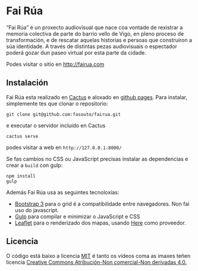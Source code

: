 # Fai Rúa

“Fai Rúa” é un proxecto audiovisual que nace coa vontade de rexistrar a memoria colectiva de parte do barrio vello de Vigo, en pleno proceso de transformación, e de rescatar aquelas historias e persoas que construíron a súa identidade. A través de distintas pezas audiovisuais o espectador poderá gozar dun paseo virtual por esta parte da cidade.

Podes visitar o sitio en http://fairua.com

## Instalación

Fai Rúa esta realizado en [Cactus](https://github.com/koenbok/cactus) e aloxado en [github pages](https://pages.github.com/). Para instalar, simplemente tes que clonar o repositorio:

    git clone git@github.com:fasouto/fairua.git

e executar o servidor incluído en Cactus

    cactus serve
    
podes visitar a web en `http://127.0.0.1:8000/`

Se fas cambios no CSS ou JavaScript precisas instalar as dependencias e crear a `build` con gulp:

    npm install
    gulp


Además Fai Rúa usa as seguintes tecnoloxías:

- [Bootstrap 3](http://getbootstrap.com/css/) para o grid é a compatibilidade entre navegadores. Non fai uso do javascript.
- [Gulp](https://gulpjs.com/) para compilar e minimizar o JavaScript e CSS
- [Leaflet](http://leafletjs.com/) para o renderizado dos mapas, usando [Here](https://developer.here.com/) como proveedor.

## Licencia

O código está baixo a licencia [MIT](http://opensource.org/licenses/MIT) é tanto os vídeos coma as imaxes teñen licencia [Creative Commons Atribución-Non comercial-Non derivadas 4.0.](https://creativecommons.org/licenses/by-nc-nd/4.0/deed.gl)